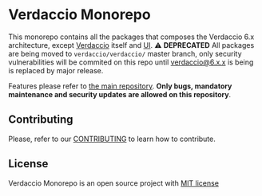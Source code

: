 # Verdaccio Monorepo

This monorepo contains all the packages that composes the Verdaccio 6.x architecture, except [Verdaccio](https://github.com/verdaccio/verdaccio) itself and [UI](https://github.com/verdaccio/ui).
⚠️ **DEPRECATED** All packages are being moved to `verdaccio/verdaccio/` master branch, only security vulnerabilities will be commited on this repo until verdaccio@6.x.x is being is replaced by major release.

Features please refer to [the main repository](https://github.com/verdaccio/verdaccio). **Only bugs, mandatory maintenance and security updates are allowed on this repository**.

## Contributing

Please, refer to our [CONTRIBUTING](CONTRIBUTING.md) to learn how to contribute.

## License

Verdaccio Monorepo is an open source project with [MIT license](LICENSE)

